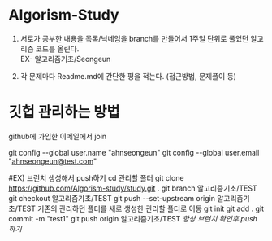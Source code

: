 # Algorism-Study

1. 서로가 공부한 내용을 목록/닉네임을 branch를 만들어서 1주일 단위로 풀었던 알고리즘 코드를 올린다.      
EX- 알고리즘기초/Seongeun

2. 각 문제마다 Readme.md에 간단한 평을 적는다. (접근방법, 문제풀이 등)

# 깃헙 관리하는 방법
github에 가입한 이메일에서 join

git config --global user.name "ahnseongeun"
git config --global user.email "ahnseongeun@test.com"

#EX) 브런치 생성해서 push하기 
cd 관리할 폴더 
git clone https://github.com/Algorism-study/study.git .
git branch 알고리즘기초/TEST
git checkout 알고리즘기초/TEST
git push --set-upstream origin 알고리즘기초/TEST
기존의 관리하던 폴더를 새로 생성한 관리할 폴더로 이동 
git init
git add .
git commit -m "test1"
git push origin 알고리즘기초/TEST
*항상 브런치 확인후 push 하기*
